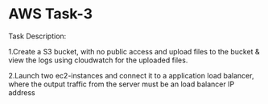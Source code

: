 # AWS Task-3

Task Description:

1.Create a S3 bucket, 
with no public access and upload files to the bucket & view the logs using cloudwatch for the uploaded files.

2.Launch two ec2-instances and connect it to a application load balancer, 
where the output traffic from the server must be an load balancer IP address
